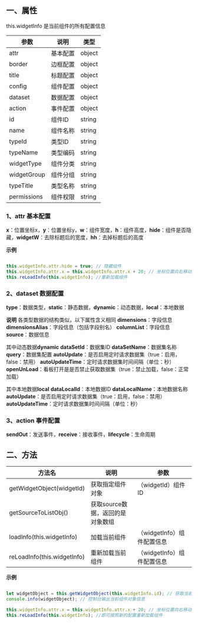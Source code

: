 ## 一、属性  

this.widgetInfo 是当前组件的所有配置信息
 
| 参数    | 说明      | 类型 |
| ------- |---------|-----| 
|  attr  |  基本配置  |  object  |  
|  border  |  边框配置  |  object  |  
|  title  |  标题配置  |  object  |  
|  config  |  组件配置 |  object  |  
|  dataset  |  数据配置 |  object  |  
|  action  |  事件配置 |  object  |  
|  id  |  组件ID |  string  |  
|  name  |  组件名称 |  string  |  
|  typeId  |  类型ID |  string  |  
|  typeName  |  类型编码 |  string  |  
|  widgetType  |  组件分类 |  string  |  
|  widgetGroup  |  组件分组 |  string  | 
|  typeTitle  |  类型名称 |  string  |  
|  permissions  |  组件权限 |  string  |  
 
 ### 1、attr 基本配置
 
 **x**：位置坐标x，**y**：位置坐标y，**w**：组件宽度，**h**：组件高度，**hide**：组件是否隐藏，**widgetW**：去除标题后的宽度，**hh**：去掉标题后的高度
 
**示例**
```javascript

this.widgetInfo.attr.hide = true; // 隐藏组件
this.widgetInfo.attr.x = this.widgetInfo.attr.x + 20; // 坐标位置向右移动20像素
this.reLoadInfo(this.widgetInfo); //重新加载组件

```
 ### 2、dataset 数据配置
 
**type**：数据类型，**static**：静态数据，**dynamic**：动态数据，**local**：本地数据
 
**说明**
各类型数据的结构类似，以下属性含义相同
**dimensions**：字段信息
**dimensionsAlias**：字段信息（包括字段别名）
**columnList**：字段信息
**source**：数据信息

其中动态数据**dynamic**
**dataSetId**：数据集ID
**dataSetName**：数据集名称
**query**：数据集配置
**autoUpdate**：是否启用定时请求数据集（true：启用，false：禁用）
**autoUpdateTime**：定时请求数据集时间间隔（单位：秒）
**openUnLoad**：看板打开是是否禁止获取数据集（true：禁止加载，false：正常加载）

其中本地数据**local**
**dataLocalId**：本地数据ID
**dataLocalName**：本地数据名称 
**autoUpdate**：是否启用定时请求数据集（true：启用，false：禁用）
**autoUpdateTime**：定时请求数据集时间间隔（单位：秒） 
 
 ### 3、action 事件配置
 
**sendOut**：发送事件，**receive**：接收事件，**lifecycle**：生命周期
 
 
 
 ## 二、方法  
  
| 方法名    | 说明      | 参数 |
| ------- |---------|-----| 
|  getWidgetObject(widgetId)  |  获取指定组件对象  |  （widgetId）组件ID  | 
|  getSourceToListObj()  |  获取source数据，返回的是对象数组  |    | 
|  loadInfo(this.widgetInfo)  |  加载当前组件  |  （widgetInfo）组件配置信息  |
|  reLoadInfo(this.widgetInfo)  |  重新加载当前组件  |  （widgetInfo）组件配置信息  | 


**示例**
```javascript

let widgetObject = this.getWidgetObject(this.widgetInfo.id); // 获取当前组件对象
console.info(widgetObject); // 控制台输出当前组件对象信息

this.widgetInfo.attr.x = this.widgetInfo.attr.x + 20; // 坐标位置向右移动20像素
this.reLoadInfo(this.widgetInfo); //即可按照新的配置重新加载组件

```
